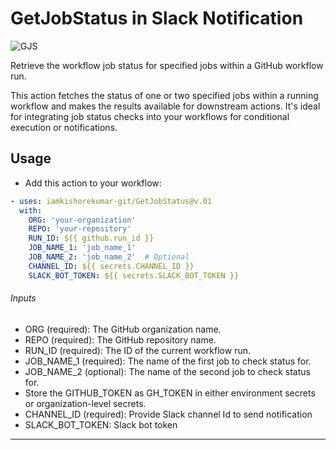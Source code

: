 # GetJobStatus in Slack Notification

![GJS](https://kk-artifacts.s3.ap-south-1.amazonaws.com/banner1.png)

Retrieve the workflow job status for specified jobs within a GitHub workflow run.

This action fetches the status of one or two specified jobs within a running workflow and makes the results available for downstream actions. It's ideal for integrating job status checks into your workflows for conditional execution or notifications.

## Usage
- Add this action to your workflow:

```yaml
- uses: iamkishorekumar-git/GetJobStatus@v.01
  with:
    ORG: 'your-organization'
    REPO: 'your-repository'
    RUN_ID: ${{ github.run_id }}
    JOB_NAME_1: 'job_name_1'
    JOB_NAME_2: 'job_name_2'  # Optional
    CHANNEL_ID: ${{ secrets.CHANNEL_ID }}
    SLACK_BOT_TOKEN: ${{ secrets.SLACK_BOT_TOKEN }}

```

###### Inputs
- ORG (required): The GitHub organization name.
- REPO (required): The GitHub repository name.
- RUN_ID (required): The ID of the current workflow run.
- JOB_NAME_1 (required): The name of the first job to check status for.
- JOB_NAME_2 (optional): The name of the second job to check status for.
- Store the GITHUB_TOKEN as GH_TOKEN in either environment secrets or organization-level secrets.
- CHANNEL_ID (required): Provide Slack channel Id to send notification
- SLACK_BOT_TOKEN: Slack bot token
------------

